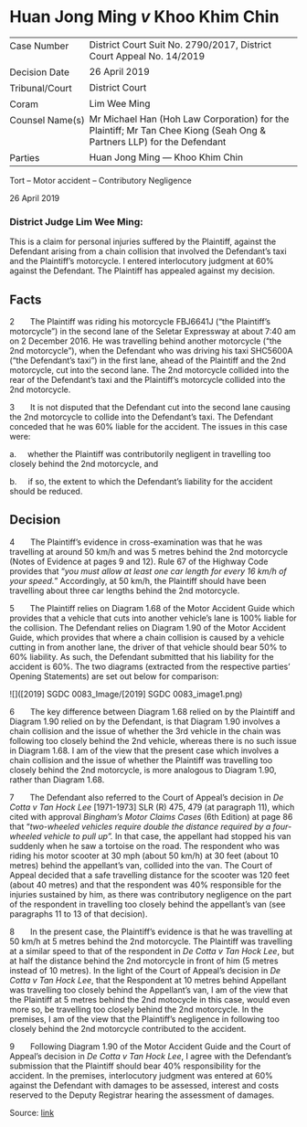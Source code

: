 <style>.footnotes::before { content: "Footnotes:"; }</style>
# Huan Jong Ming _v_ Khoo Khim Chin  

<table id="info-table"><tbody><tr class="info-row"><td class="txt-label" style="padding: 4px 0px; white-space: nowrap" valign="top">Case Number</td><td class="txt-body">District Court Suit No. 2790/2017, District Court Appeal No. 14/2019</td></tr><tr class="info-row"><td class="txt-label" style="padding: 4px 0px; white-space: nowrap" valign="top">Decision Date</td><td class="txt-body">26 April 2019</td></tr><tr class="info-row"><td class="txt-label" style="padding: 4px 0px; white-space: nowrap" valign="top">Tribunal/Court</td><td class="txt-body">District Court</td></tr><tr class="info-row"><td class="txt-label" style="padding: 4px 0px; white-space: nowrap" valign="top">Coram</td><td class="txt-body">Lim Wee Ming</td></tr><tr class="info-row"><td class="txt-label" style="padding: 4px 0px; white-space: nowrap" valign="top">Counsel Name(s)</td><td class="txt-body">Mr Michael Han (Hoh Law Corporation) for the Plaintiff; Mr Tan Chee Kiong (Seah Ong &amp; Partners LLP) for the Defendant</td></tr><tr class="info-row"><td class="txt-label" style="padding: 4px 0px; white-space: nowrap" valign="top">Parties</td><td class="txt-body">Huan Jong Ming — Khoo Khim Chin</td></tr></tbody></table>

Tort – Motor accident – Contributory Negligence

26 April 2019

### District Judge Lim Wee Ming:

This is a claim for personal injuries suffered by the Plaintiff, against the Defendant arising from a chain collision that involved the Defendant’s taxi and the Plaintiff’s motorcycle. I entered interlocutory judgment at 60% against the Defendant. The Plaintiff has appealed against my decision.

## Facts

2       The Plaintiff was riding his motorcycle FBJ6641J (“the Plaintiff’s motorcycle”) in the second lane of the Seletar Expressway at about 7:40 am on 2 December 2016. He was travelling behind another motorcycle (“the 2nd motorcycle”), when the Defendant who was driving his taxi SHC5600A (“the Defendant’s taxi”) in the first lane, ahead of the Plaintiff and the 2nd motorcycle, cut into the second lane. The 2nd motorcycle collided into the rear of the Defendant’s taxi and the Plaintiff’s motorcycle collided into the 2nd motorcycle.

3       It is not disputed that the Defendant cut into the second lane causing the 2nd motorcycle to collide into the Defendant’s taxi. The Defendant conceded that he was 60% liable for the accident. The issues in this case were:

a.     whether the Plaintiff was contributorily negligent in travelling too closely behind the 2nd motorcycle, and

b.     if so, the extent to which the Defendant’s liability for the accident should be reduced.

## Decision

4       The Plaintiff’s evidence in cross-examination was that he was travelling at around 50 km/h and was 5 metres behind the 2nd motorcycle (Notes of Evidence at pages 9 and 12). Rule 67 of the Highway Code provides that “_you must allow at least one car length for every 16 km/h of your speed._” Accordingly, at 50 km/h, the Plaintiff should have been travelling about three car lengths behind the 2nd motorcycle.

5       The Plaintiff relies on Diagram 1.68 of the Motor Accident Guide which provides that a vehicle that cuts into another vehicle’s lane is 100% liable for the collision. The Defendant relies on Diagram 1.90 of the Motor Accident Guide, which provides that where a chain collision is caused by a vehicle cutting in from another lane, the driver of that vehicle should bear 50% to 60% liability. As such, the Defendant submitted that his liability for the accident is 60%. The two diagrams (extracted from the respective parties’ Opening Statements) are set out below for comparison:

![]([2019] SGDC 0083_Image/[2019] SGDC 0083_image1.png)

6       The key difference between Diagram 1.68 relied on by the Plaintiff and Diagram 1.90 relied on by the Defendant, is that Diagram 1.90 involves a chain collision and the issue of whether the 3rd vehicle in the chain was following too closely behind the 2nd vehicle, whereas there is no such issue in Diagram 1.68. I am of the view that the present case which involves a chain collision and the issue of whether the Plaintiff was travelling too closely behind the 2nd motorcycle, is more analogous to Diagram 1.90, rather than Diagram 1.68.

7       The Defendant also referred to the Court of Appeal’s decision in _De Cotta v Tan Hock Lee_ \[1971-1973\] SLR (R) 475, 479 (at paragraph 11), which cited with approval _Bingham’s Motor Claims Cases_ (6th Edition) at page 86 that “_two-wheeled vehicles require double the distance required by a four-wheeled vehicle to pull up”._ In that case, the appellant had stopped his van suddenly when he saw a tortoise on the road. The respondent who was riding his motor scooter at 30 mph (about 50 km/h) at 30 feet (about 10 metres) behind the appellant’s van, collided into the van. The Court of Appeal decided that a safe travelling distance for the scooter was 120 feet (about 40 metres) and that the respondent was 40% responsible for the injuries sustained by him, as there was contributory negligence on the part of the respondent in travelling too closely behind the appellant’s van (see paragraphs 11 to 13 of that decision).

8       In the present case, the Plaintiff’s evidence is that he was travelling at 50 km/h at 5 metres behind the 2nd motorcycle. The Plaintiff was travelling at a similar speed to that of the respondent in _De Cotta v Tan Hock Lee_, but at half the distance behind the 2nd motorcycle in front of him (5 metres instead of 10 metres). In the light of the Court of Appeal’s decision in _De Cotta v Tan Hock Lee_, that the Respondent at 10 metres behind Appellant was travelling too closely behind the Appellant’s van, I am of the view that the Plaintiff at 5 metres behind the 2nd motocycle in this case, would even more so, be travelling too closely behind the 2nd motorcycle. In the premises, I am of the view that the Plaintiff’s negligence in following too closely behind the 2nd motorcycle contributed to the accident.

9       Following Diagram 1.90 of the Motor Accident Guide and the Court of Appeal’s decision in _De Cotta v Tan Hock Lee_, I agree with the Defendant’s submission that the Plaintiff should bear 40% responsibility for the accident. In the premises, interlocutory judgment was entered at 60% against the Defendant with damages to be assessed, interest and costs reserved to the Deputy Registrar hearing the assessment of damages.


Source: [link](https://www.lawnet.sg:443/lawnet/web/lawnet/free-resources?p_p_id=freeresources_WAR_lawnet3baseportlet&p_p_lifecycle=1&p_p_state=normal&p_p_mode=view&_freeresources_WAR_lawnet3baseportlet_action=openContentPage&_freeresources_WAR_lawnet3baseportlet_docId=%2FJudgment%2F23133-SSP.xml)
